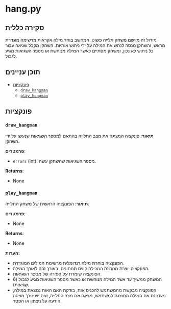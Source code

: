 # hang.py

## סקירה כללית

מודול זה מיישם משחק תלייה פשוט. המחשב בוחר מילה אקראית מרשימה מוגדרת מראש, והשחקן מנסה לנחש את המילה על ידי ניחוש אותיות. השחקן מקבל שגיאה עבור כל ניחוש לא נכון, ומשחק מסתיים כאשר המילה מנוחשת או מספר השגיאות מגיע לגבול.

## תוכן עניינים
- [פונקציות](#פונקציות)
  - [`draw_hangman`](#draw_hangman)
  - [`play_hangman`](#play_hangman)
  
## פונקציות

### `draw_hangman`

**תיאור**: פונקציה המציגה את מצב התלייה בהתאם למספר השגיאות שנעשו על ידי השחקן.

**פרמטרים**:
- `errors` (int): מספר השגיאות שהשחקן עשה.

**Returns**:
- None

### `play_hangman`

**תיאור**: הפונקציה הראשית של משחק התלייה.

**פרמטרים**:
- None

**Returns**:
- None

**הערות:**
- הפונקציה בוחרת מילה רנדומלית מרשימת המילים המוגדרת.
- הפונקציה יוצרת מחרוזת המכילה קווים תחתונים, באורך זהה לאורך המילה.
- הפונקציה שומרת על ספירה של מספר השגיאות.
- המשחק ממשיך עד אשר המילה מנוחשת או כאשר מספר השגיאות מגיע לגבול (6 שגיאות).
- הפונקציה מבקשת מהמשתמש להכניס אות, בודקת האם האות נמצאת במילה, מעדכנת את המילה המוצגת למשתמש, מציגה את מצב התלייה, ואם יש צורך מציגה הודעה על ניצחון או הפסד.